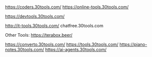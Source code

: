 https://coders.30tools.com/
https://online-tools.30tools.com/

https://devtools.30tools.com/

http://it-tools.30tools.com/
chatfree.30tools.com


Other Tools:
https://terabox.beer/

https://converto.30tools.com/
https://tools.30tools.com/
https://piano-notes.30tools.com/
https://ai-agents.30tools.com/